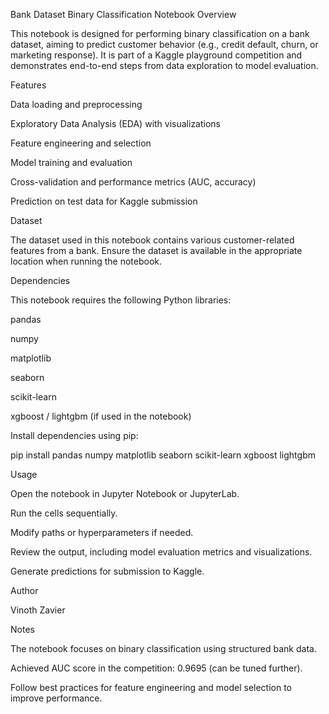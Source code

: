 Bank Dataset Binary Classification Notebook
Overview

This notebook is designed for performing binary classification on a bank dataset, aiming to predict customer behavior (e.g., credit default, churn, or marketing response). It is part of a Kaggle playground competition and demonstrates end-to-end steps from data exploration to model evaluation.

Features

Data loading and preprocessing

Exploratory Data Analysis (EDA) with visualizations

Feature engineering and selection

Model training and evaluation

Cross-validation and performance metrics (AUC, accuracy)

Prediction on test data for Kaggle submission

Dataset

The dataset used in this notebook contains various customer-related features from a bank. Ensure the dataset is available in the appropriate location when running the notebook.

Dependencies

This notebook requires the following Python libraries:

pandas

numpy

matplotlib

seaborn

scikit-learn

xgboost / lightgbm (if used in the notebook)

Install dependencies using pip:

pip install pandas numpy matplotlib seaborn scikit-learn xgboost lightgbm

Usage

Open the notebook in Jupyter Notebook or JupyterLab.

Run the cells sequentially.

Modify paths or hyperparameters if needed.

Review the output, including model evaluation metrics and visualizations.

Generate predictions for submission to Kaggle.

Author

Vinoth Zavier

Notes

The notebook focuses on binary classification using structured bank data.

Achieved AUC score in the competition: 0.9695 (can be tuned further).

Follow best practices for feature engineering and model selection to improve performance.
